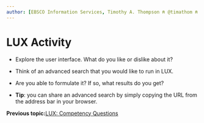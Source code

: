 ```yaml
---
author: [EBSCO Information Services, Timothy A. Thompson ⍝ @timathom ⍝ @timathom@indieweb.social]
---
```


# LUX Activity

-   Explore the user interface. What do you like or dislike about it?

-   Think of an advanced search that you would like to run in LUX.

-   Are you able to formulate it? If so, what results do you get?

-   **Tip**: you can share an advanced search by simply copying the URL from the address bar in your browser.

**Previous topic:**[LUX: Competency Questions](../../day_2/lesson_2/lux_yale_collections_discovery_competency_questions.md)

